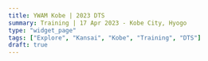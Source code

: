 ```yaml
---
title: YWAM Kobe | 2023 DTS
summary: Training | 17 Apr 2023 - Kobe City, Hyogo
type: "widget_page"
tags: ["Explore", "Kansai", "Kobe", "Training", "DTS"]
draft: true
---
```

